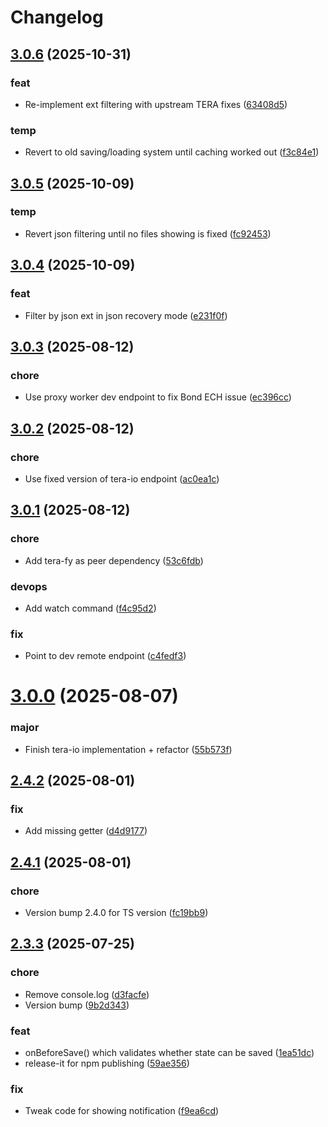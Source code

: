# Changelog

## [3.0.6](https://github.com/IEBH/vuex-tera-json/compare/3.0.5...3.0.6) (2025-10-31)


### feat

* Re-implement ext filtering with upstream TERA fixes ([63408d5](https://github.com/IEBH/vuex-tera-json/commit/63408d518bb11fd5eca34e57f7225394107932a9))

### temp

* Revert to old saving/loading system until caching worked out ([f3c84e1](https://github.com/IEBH/vuex-tera-json/commit/f3c84e17279e0a073e103176db6c8de903107a49))

## [3.0.5](https://github.com/IEBH/vuex-tera-json/compare/3.0.4...3.0.5) (2025-10-09)


### temp

* Revert json filtering until no files showing is fixed ([fc92453](https://github.com/IEBH/vuex-tera-json/commit/fc92453bb3d0533626dfdc6a5f16a6fa8f13c15d))

## [3.0.4](https://github.com/IEBH/vuex-tera-json/compare/3.0.3...3.0.4) (2025-10-09)


### feat

* Filter by json ext in json recovery mode ([e231f0f](https://github.com/IEBH/vuex-tera-json/commit/e231f0f98c196429ffe773b73204811a869f51f9))

## [3.0.3](https://github.com/IEBH/vuex-tera-json/compare/3.0.2...3.0.3) (2025-08-12)


### chore

* Use proxy worker dev endpoint to fix Bond ECH issue ([ec396cc](https://github.com/IEBH/vuex-tera-json/commit/ec396cce3e1af502c586a07a68223e1be42df350))

## [3.0.2](https://github.com/IEBH/vuex-tera-json/compare/3.0.1...3.0.2) (2025-08-12)


### chore

* Use fixed version of tera-io endpoint ([ac0ea1c](https://github.com/IEBH/vuex-tera-json/commit/ac0ea1c50c1c3792ea929691fcd987616497c75e))

## [3.0.1](https://github.com/IEBH/vuex-tera-json/compare/3.0.0...3.0.1) (2025-08-12)


### chore

* Add tera-fy as peer dependency ([53c6fdb](https://github.com/IEBH/vuex-tera-json/commit/53c6fdb2ebe3e0e85053c19055bb5119c8674227))

### devops

* Add watch command ([f4c95d2](https://github.com/IEBH/vuex-tera-json/commit/f4c95d2e1d92303fcc9f16cf7fbd89dc4e360d7a))

### fix

* Point to dev remote endpoint ([c4fedf3](https://github.com/IEBH/vuex-tera-json/commit/c4fedf32dbd326f1f62fcf337f5bb4bf886e875f))

# [3.0.0](https://github.com/IEBH/vuex-tera-json/compare/tera-io...3.0.0) (2025-08-07)


### major

* Finish tera-io implementation + refactor ([55b573f](https://github.com/IEBH/vuex-tera-json/commit/55b573f12d7b6601f41350b460fc38b65c1509bc))

## [2.4.2](https://github.com/IEBH/vuex-tera-json/compare/2.4.1...2.4.2) (2025-08-01)


### fix

* Add missing getter ([d4d9177](https://github.com/IEBH/vuex-tera-json/commit/d4d9177b2c8bcc342dac17d039ae235d6bf57503))

## [2.4.1](https://github.com/IEBH/vuex-tera-json/compare/TS-CONVERSION...2.4.1) (2025-08-01)


### chore

* Version bump 2.4.0 for TS version ([fc19bb9](https://github.com/IEBH/vuex-tera-json/commit/fc19bb9de6624465c7bc3abe08f467ccfa6aa0fa))

## [2.3.3](https://github.com/IEBH/vuex-tera-json/compare/2.1.5...2.3.3) (2025-07-25)


### chore

* Remove console.log ([d3facfe](https://github.com/IEBH/vuex-tera-json/commit/d3facfe9f7eb9fedac2349ddcab65d9faeb3e112))
* Version bump ([9b2d343](https://github.com/IEBH/vuex-tera-json/commit/9b2d343d3a93a8ee8a6e53e2a7f538735a1d536b))

### feat

* onBeforeSave() which validates whether state can be saved ([1ea51dc](https://github.com/IEBH/vuex-tera-json/commit/1ea51dc465c387f156a15a1bd3d4704d693359b4))
* release-it for npm publishing ([59ae356](https://github.com/IEBH/vuex-tera-json/commit/59ae35604f6bc2f65f4f6f6193537da2e249600d))

### fix

* Tweak code for showing notification ([f9ea6cd](https://github.com/IEBH/vuex-tera-json/commit/f9ea6cd19f1ea32cb59b982959cf97f2b3b69301))
